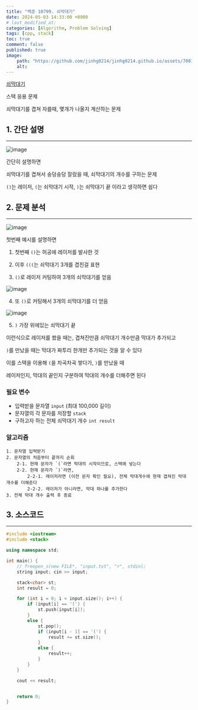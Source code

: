```yaml
---
title: "백준 10799. 쇠막대기"
date: 2024-05-03 14:33:00 +0900
# last_modified_at: 
categories: [Algorithm, Problem Solving] 
tags: [cpp, stack] 
toc: true
comment: false
published: true
image:
    path: "https://github.com/jinhg0214/jinhg0214.github.io/assets/70011316/a90c8885-fbbd-43f7-8eaf-247ae0ffbc8e"
    alt: 
---
```


[쇠막대기](https://www.acmicpc.net/problem/10799)

스택 응용 문제

쇠막대기를 겹쳐 자를때, 몇개가 나올지 계산하는 문제


## 1. 간단 설명
---

![image](https://github.com/jinhg0214/jinhg0214.github.io/assets/70011316/55b62382-4e96-496e-a97c-8b36a0551e64)

간단히 설명하면

쇠막대기를 겹쳐서 숭덩숭덩 잘랐을 때, 쇠막대기의 개수를 구하는 문제

`()`는 레이저, `(`는 쇠막대기 시작, `)`는 쇠막대기 끝 이라고 생각하면 쉽다



## 2. 문제 분석
---

![image](https://github.com/jinhg0214/jinhg0214.github.io/assets/70011316/f42c747e-8663-4bcc-b7b9-280c752f5c3a)

첫번째 예시를 설명하면

1. 첫번째 `()`는 허공에 레이저를 발사한 것

2. 이후 `(((`는 쇠막대기 3개를 겹친걸 표현

3. `()`로 레이저 커팅하여 3개의 쇠막대기를 얻음

![image](https://github.com/jinhg0214/jinhg0214.github.io/assets/70011316/d6fd4f5f-cf25-427d-acd9-eada7ca2e876)

4. 또 `()`로 커팅해서 3개의 쇠막대기를 더 얻음

![image](https://github.com/jinhg0214/jinhg0214.github.io/assets/70011316/f2320047-5a97-438c-b8fe-56942fd29b34)

5. `)` 가장 위에있는 쇠막대기 끝

이런식으로 레이저를 쐈을 때는, 겹쳐진만큼 쇠막대기 개수만큼 막대가 추가되고

`)`를 만났을 때는 막대가 짜투리 한개만 추가되는 것을 알 수 있다


이를 스택을 이용해 `(`을 차곡차곡 쌓다가, `)`를 만났을 때

레이저인지, 막대의 끝인지 구분하여 막대의 개수를 더해주면 된다

### 필요 변수
- 입력받을 문자열 `input` (최대 100,000 길이)
- 문자열의 각 문자를 저장할 `stack`
- 구하고자 하는 전체 쇠막대기 개수 `int result` 


### 알고리즘

```
1. 문자열 입력받기
2. 문자열의 처음부터 끝까지 순회
	2-1. 현재 문자가 `(`라면 막대의 시작이므로, 스택에 넣는다
	2-2. 현재 문자가 `)`라면, 
		2-2-1. 레이저라면 (이전 문자 확인 필요), 전체 막대개수에 현재 겹쳐진 막대 개수를 더해준다
		2-2-2. 레이저가 아니라면, 막대 하나를 추가한다
3. 전체 막대 개수 출력 후 종료
```

## 3. 소스코드
---

```cpp
#include <iostream>
#include <stack>

using namespace std;

int main() {
	// freopen_s(new FILE*, "input.txt", "r", stdin);
	string input; cin >> input;

	stack<char> st;
	int result = 0;

	for (int i = 0; i < input.size(); i++) {
		if (input[i] == '(') {
			st.push(input[i]);
		}
		else {
			st.pop();
			if (input[i - 1] == '(') {
				result += st.size();
			}
			else {
				result++;
			}
		}
	}

	cout << result;


	return 0;
}
```